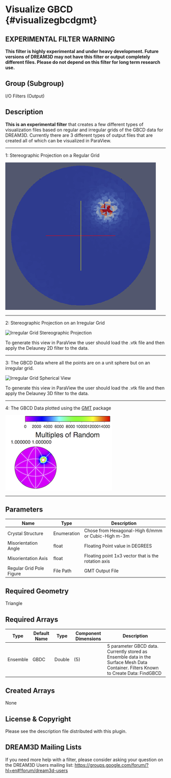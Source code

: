 Visualize GBCD {#visualizegbcdgmt}
======

## EXPERIMENTAL FILTER WARNING ##

__This filter is highly experimental and under heavy development. Future versions of DREAM3D may not have this filter or output completely different files. Please do not depend on this filter for long term research use.__

## Group (Subgroup) ##
I/O Filters (Output)

## Description ##

**This is an experimental filter** that creates a few different types of visualization files based on regular and irregular grids of the GBCD data for DREAM3D. Currently there are 3 different types of output files that are created all of which can be visualized in ParaView.

-----

1: Stereographic Projection on a Regular Grid

![Regular Grid Stereographic Projection](VizGBCD_RegularGrid.png)

-----

2: Stereographic Projection on an Irregular Grid

![Irregular Grid Stereographic Projection](VizGBCD_IrregularGrid.png)

To generate this view in ParaView the user should load the .vtk file and then apply the Delauney 2D filter to the data.

-----

3: The GBCD Data where all the points are on a unit sphere but on an irregular grid.

![Irregular Grid Spherical View](VizGBCD_Spherical.png)

To generate this view in ParaView the user should load the .vtk file and then apply the Delauney 3D filter to the data.

-----

4: The GBCD Data plotted using the [GMT](http://gmt.soest.hawaii.edu) package

![GMT Output of Data](GMT_GBCD_Plot.png)

------------

## Parameters ##
| Name | Type | Description |
|------|------|-------------|
| Crystal Structure | Enumeration | Chose from Hexagonal-High 6/mmm or Cubic-High m-3m |
| Misorientation Angle | float | Floating Point value in DEGREES |
| Misorientation Axis | float | Floating point 1x3 vector that is the rotation axis |
| Regular Grid Pole Figure | File Path | GMT Output File |


## Required Geometry ##
Triangle

## Required Arrays ##
| Type | Default Name | Type | Component Dimensions | Description |
|------|--------------|-------------|---------|-----|
| Ensemble | GBDC | Double | (5) | 5 parameter GBCD data. Currently stored as Ensemble data in the Surface Mesh Data Container. Filters Known to Create Data: FindGBCD  |


## Created Arrays ##

None


## License & Copyright ##

Please see the description file distributed with this plugin.

## DREAM3D Mailing Lists ##

If you need more help with a filter, please consider asking your question on the DREAM3D Users mailing list:
https://groups.google.com/forum/?hl=en#!forum/dream3d-users


